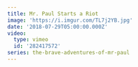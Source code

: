 ```yaml
---
title: Mr. Paul Starts a Riot
image: 'https://i.imgur.com/TL7j2YB.jpg'
date: '2018-07-29T05:00:00.000Z'
video:
  type: vimeo
  id: '282417572'
series: the-brave-adventures-of-mr-paul
---
```


